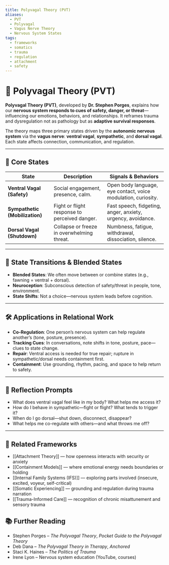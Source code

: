 ```yaml
---
title: Polyvagal Theory (PVT)
aliases:
  - PVT
  - Polyvagal
  - Vagus Nerve Theory
  - Nervous System States
tags:
  - frameworks
  - somatics
  - trauma
  - regulation
  - attachment
  - safety
---
```


<!-- @format -->

# 🌿 Polyvagal Theory (PVT)

**Polyvagal Theory (PVT)**, developed by **Dr. Stephen Porges**, explains how our **nervous system responds to cues of safety, danger, or threat**—influencing our emotions, behaviors, and relationships. It reframes trauma and dysregulation not as pathology but as **adaptive survival responses**.

The theory maps three primary states driven by the **autonomic nervous system** via the **vagus nerve**: **ventral vagal**, **sympathetic**, and **dorsal vagal**. Each state affects connection, communication, and regulation.

---

## 🧠 Core States

| State                          | Description                                   | Signals & Behaviors                                           |
| ------------------------------ | --------------------------------------------- | ------------------------------------------------------------- |
| **Ventral Vagal (Safety)**     | Social engagement, presence, calm.            | Open body language, eye contact, voice modulation, curiosity. |
| **Sympathetic (Mobilization)** | Fight or flight response to perceived danger. | Fast speech, fidgeting, anger, anxiety, urgency, avoidance.   |
| **Dorsal Vagal (Shutdown)**    | Collapse or freeze in overwhelming threat.    | Numbness, fatigue, withdrawal, dissociation, silence.         |

---

## 🔄 State Transitions & Blended States

- **Blended States**: We often move between or combine states (e.g., fawning = ventral + dorsal).
- **Neuroception**: Subconscious detection of safety/threat in people, tone, environment.
- **State Shifts**: Not a choice—nervous system leads before cognition.

---

## 🛠 Applications in Relational Work

- **Co-Regulation**: One person’s nervous system can help regulate another’s (tone, posture, presence).
- **Tracking Cues**: In conversations, note shifts in tone, posture, pace—clues to state change.
- **Repair**: Ventral access is needed for true repair; rupture in sympathetic/dorsal needs containment first.
- **Containment**: Use grounding, rhythm, pacing, and space to help return to safety.

---

## 💬 Reflection Prompts

- What does ventral vagal feel like in my body? What helps me access it?
- How do I behave in sympathetic—fight or flight? What tends to trigger it?
- When do I go dorsal—shut down, disconnect, disappear?
- What helps me co-regulate with others—and what throws me off?

---

## 🔗 Related Frameworks

- [[Attachment Theory]] — how openness interacts with security or anxiety
- [[Containment Models]] — where emotional energy needs boundaries or holding
- [[Internal Family Systems (IFS)]] — exploring parts involved (insecure, excited, voyeur, self-critical)
- [[Somatic Experiencing]] — grounding and regulation during trauma narration
- [[Trauma-Informed Care]] — recognition of chronic misattunement and sensory trauma

## 📚 Further Reading

- Stephen Porges – _The Polyvagal Theory_, _Pocket Guide to the Polyvagal Theory_
- Deb Dana – _The Polyvagal Theory in Therapy_, _Anchored_
- Staci K. Haines – _The Politics of Trauma_
- Irene Lyon – Nervous system education (YouTube, courses)
